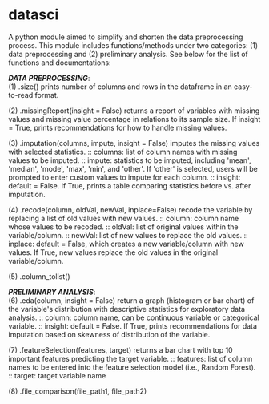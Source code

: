 # datasci
A python module aimed to simplify and shorten the data preprocessing process. This module includes functions/methods under two categories: (1) data preprocessing and (2) preliminary analysis. See below for the list of functions and documentations:

*******DATA PREPROCESSING*******:<br>
(1) .size()
    prints number of columns and rows in the dataframe in an easy-to-read format.
    
(2) .missingReport(insight = False)
    returns a report of variables with missing values and missing value percentage in relations to its sample size. If insight = True, prints recommendations for how to handle missing values.
    
(3) .imputation(columns, impute, insight = False)
    imputes the missing values with selected statistics.
    :: columns: list of column names with missing values to be imputed.
    :: impute: statistics to be imputed, including 'mean', 'median', 'mode', 'max', 'min', and 'other'. If 'other' is selected, users will be prompted to enter custom values to impute for each column.
    :: insight: default = False. If True, prints a table comparing statistics before vs. after imputation.
    
(4) .recode(column, oldVal, newVal, inplace=False)
    recode the variable by replacing a list of old values with new values.
    :: column: column name whose values to be recoded.
    :: oldVal: list of original values within the variable/column.
    :: newVal: list of new values to replace the old values.
    :: inplace: default = False, which creates a new variable/column with new values. If True, new values replace the old values in the original variable/column.
    
(5) .column_tolist()


*******PRELIMINARY ANALYSIS*******:<br>
(6) .eda(column, insight = False)
    return a graph (histogram or bar chart) of the variable's distribution with descriptive statistics for exploratory data analysis.
    :: column: column name, can be continuous variable or categorical variable.
    :: insight: default = False. If True, prints recommendations for data imputation based on skewness of distribution of the variable.

(7) .featureSelection(features, target)
    returns a bar chart with top 10 important features predicting the target variable.
    :: features: list of column names to be entered into the feature selection model (i.e., Random Forest).
    :: target: target variable name

(8) .file_comparison(file_path1, file_path2)



